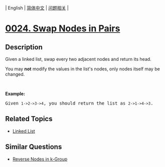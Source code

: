 
| English | [简体中文](README.md) | [问题相关](QUESTION.md) |
# [0024. Swap Nodes in Pairs](https://leetcode-cn.com/problems/swap-nodes-in-pairs/)
## Description
<p>Given a&nbsp;linked list, swap every two adjacent nodes and return its head.</p>

<p>You may <strong>not</strong> modify the values in the list&#39;s nodes, only nodes itself may be changed.</p>

<p>&nbsp;</p>

<p><strong>Example:</strong></p>

<pre>
Given <code>1-&gt;2-&gt;3-&gt;4</code>, you should return the list as <code>2-&gt;1-&gt;4-&gt;3</code>.
</pre>

## Related Topics
- [Linked List](https://leetcode-cn.com/tag/linked-list)
## Similar Questions
- [Reverse Nodes in k-Group](../0025/README_EN.md)
